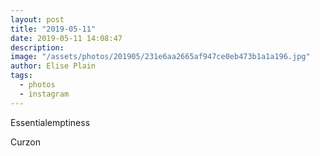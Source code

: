 ```yaml
---
layout: post
title: "2019-05-11"
date: 2019-05-11 14:08:47
description: 
image: "/assets/photos/201905/231e6aa2665af947ce0eb473b1a1a196.jpg"
author: Elise Plain
tags: 
  - photos
  - instagram
---
```


Essentialemptiness
<p></p>
Curzon
